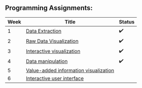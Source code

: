 ## Programming Assignments:

| Week | Title | Status
| --- | --- | --- |
| 1 | [Data Extraction](https://github.com/wxo15/EPFL-functional-programming-in-scala/blob/main/Course5/observatory/1.-Data-extraction.md) | :heavy_check_mark: |
| 2 | [Raw Data Visualization](https://github.com/wxo15/EPFL-functional-programming-in-scala/blob/main/Course5/observatory/2.-Raw-data-visualization.md) | :heavy_check_mark: |
| 3 | [Interactive visualization](https://github.com/wxo15/EPFL-functional-programming-in-scala/blob/main/Course5/observatory/3.-Interactive-visualization.md) | :heavy_check_mark: |
| 4 | [Data manipulation](https://github.com/wxo15/EPFL-functional-programming-in-scala/blob/main/Course5/observatory/4.-Data-manipulation.md) | :heavy_check_mark: |
| 5 | [Value-added information visualization](https://github.com/wxo15/EPFL-functional-programming-in-scala/blob/main/Course5/observatory/5.-Value-added-information-visualization.md) |  |
| 6 | [Interactive user interface](https://github.com/wxo15/EPFL-functional-programming-in-scala/blob/main/Course5/observatory/6.-Interactive-user-interface.md) |  |
